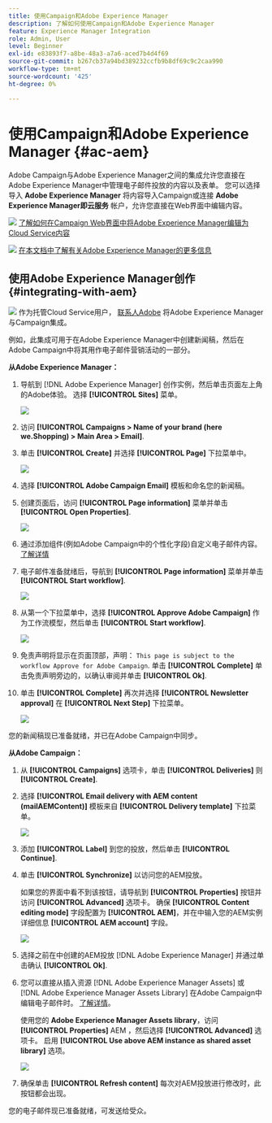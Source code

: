```yaml
---
title: 使用Campaign和Adobe Experience Manager
description: 了解如何使用Campaign和Adobe Experience Manager
feature: Experience Manager Integration
role: Admin, User
level: Beginner
exl-id: e83893f7-a8be-48a3-a7a6-aced7b4d4f69
source-git-commit: b267cb37a94bd389232ccfb9b8df69c9c2caa990
workflow-type: tm+mt
source-wordcount: '425'
ht-degree: 0%

---
```


# 使用Campaign和Adobe Experience Manager {#ac-aem}

Adobe Campaign与Adobe Experience Manager之间的集成允许您直接在Adobe Experience Manager中管理电子邮件投放的内容以及表单。 您可以选择导入 **Adobe Experience Manager** 将内容导入Campaign或连接 **Adobe Experience Manager即云服务** 帐户，允许您直接在Web界面中编辑内容。

![](../assets/do-not-localize/book.png) [了解如何在Campaign Web界面中将Adobe Experience Manager编辑为Cloud Service内容](https://experienceleague.adobe.com/docs/campaign-web/v8/msg/email/content/integrations/aem-content.html?lang=en)

![](../assets/do-not-localize/book.png) [在本文档中了解有关Adobe Experience Manager的更多信息](https://experienceleague.adobe.com/docs/experience-manager-65/administering/integration/campaignonpremise.html#aem-and-adobe-campaign-integration-workflow)

## 使用Adobe Experience Manager创作 {#integrating-with-aem}

![](../assets/do-not-localize/speech.png)  作为托管Cloud Service用户， [联系人Adobe](../start/campaign-faq.md#support) 将Adobe Experience Manager与Campaign集成。

例如，此集成可用于在Adobe Experience Manager中创建新闻稿，然后在Adobe Campaign中将其用作电子邮件营销活动的一部分。

**从Adobe Experience Manager：**

1. 导航到 [!DNL Adobe Experience Manager] 创作实例，然后单击页面左上角的Adobe体验。 选择 **[!UICONTROL Sites]** 菜单。

   ![](assets/aem_authoring_1.png)

1. 访问 **[!UICONTROL Campaigns > Name of your brand (here we.Shopping) > Main Area > Email]**.

1. 单击 **[!UICONTROL Create]** 并选择 **[!UICONTROL Page]** 下拉菜单中。

   ![](assets/aem_authoring_2.png)

1. 选择 **[!UICONTROL Adobe Campaign Email]** 模板和命名您的新闻稿。

1. 创建页面后，访问 **[!UICONTROL Page information]** 菜单并单击 **[!UICONTROL Open Properties]**.

   ![](assets/aem_authoring_3.png)

1. 通过添加组件(例如Adobe Campaign中的个性化字段)自定义电子邮件内容。 [了解详情](https://experienceleague.adobe.com/docs/experience-manager-65/content/sites/authoring/aem-adobe-campaign/campaign.html?lang=en#editing-email-content)

1. 电子邮件准备就绪后，导航到 **[!UICONTROL Page information]** 菜单并单击 **[!UICONTROL Start workflow]**.

   ![](assets/aem_authoring_4.png)

1. 从第一个下拉菜单中，选择 **[!UICONTROL Approve Adobe Campaign]** 作为工作流模型，然后单击 **[!UICONTROL Start workflow]**.

   ![](assets/aem_authoring_5.png)

1. 免责声明将显示在页面顶部，声明： `This page is subject to the workflow Approve for Adobe Campaign`. 单击 **[!UICONTROL Complete]** 单击免责声明旁边的，以确认审阅并单击 **[!UICONTROL Ok]**.

1. 单击 **[!UICONTROL Complete]** 再次并选择 **[!UICONTROL Newsletter approval]** 在 **[!UICONTROL Next Step]** 下拉菜单。

   ![](assets/aem_authoring_6.png)

您的新闻稿现已准备就绪，并已在Adobe Campaign中同步。

**从Adobe Campaign：**

1. 从 **[!UICONTROL Campaigns]** 选项卡，单击 **[!UICONTROL Deliveries]** 则 **[!UICONTROL Create]**.

1. 选择 **[!UICONTROL Email delivery with AEM content (mailAEMContent)]** 模板来自 **[!UICONTROL Delivery template]** 下拉菜单。

   ![](assets/aem_authoring_7.png)

1. 添加 **[!UICONTROL Label]** 到您的投放，然后单击 **[!UICONTROL Continue]**.

1. 单击 **[!UICONTROL Synchronize]** 以访问您的AEM投放。

   如果您的界面中看不到该按钮，请导航到 **[!UICONTROL Properties]** 按钮并访问 **[!UICONTROL Advanced]** 选项卡。 确保 **[!UICONTROL Content editing mode]** 字段配置为 **[!UICONTROL AEM]**，并在中输入您的AEM实例详细信息 **[!UICONTROL AEM account]** 字段。

   ![](assets/aem_authoring_8.png)

1. 选择之前在中创建的AEM投放 [!DNL Adobe Experience Manager] 并通过单击确认 **[!UICONTROL Ok]**.

1. 您可以直接从插入资源 [!DNL Adobe Experience Manager Assets] 或 [!DNL Adobe Experience Manager Assets Library] 在Adobe Campaign中编辑电子邮件时。 [了解详情](https://experienceleague.adobe.com/docs/experience-manager-cloud-service/assets/overview.html)。

   使用您的 **Adobe Experience Manager Assets library**，访问 **[!UICONTROL Properties]** AEM ，然后选择 **[!UICONTROL Advanced]** 选项卡。 启用 **[!UICONTROL Use above AEM instance as shared asset library]** 选项。

   ![](assets/aem_authoring_9.png)

1. 确保单击 **[!UICONTROL Refresh content]** 每次对AEM投放进行修改时，此按钮都会出现。

您的电子邮件现已准备就绪，可发送给受众。
